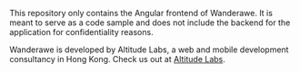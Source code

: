 This repository only contains the Angular frontend of Wanderawe. It is meant to serve as a code sample and does not include the backend for the application for confidentiality reasons.

Wanderawe is developed by Altitude Labs, a web and mobile development consultancy in Hong Kong. Check us out at [Altitude Labs](http://altitudelabs.com).
